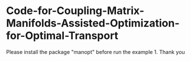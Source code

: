 # Code-for-Coupling-Matrix-Manifolds-Assisted-Optimization-for-Optimal-Transport


Please install the package "manopt" before run the example 1. Thank you 
